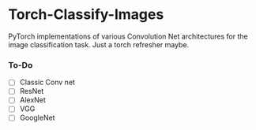 # Torch-Classify-Images
PyTorch implementations of various Convolution Net architectures for the image classification task.
Just a torch refresher maybe.

### To-Do
- [ ] Classic Conv net
- [ ] ResNet
- [ ] AlexNet
- [ ] VGG
- [ ] GoogleNet
